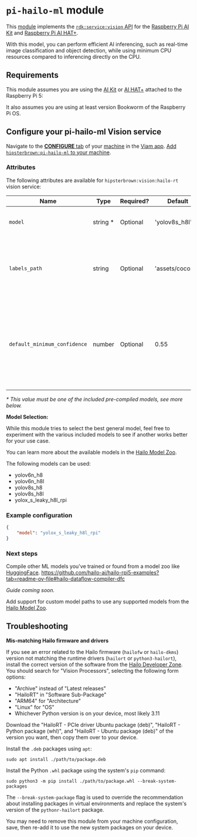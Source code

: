 # `pi-hailo-ml` module

This [module](https://docs.viam.com/registry/modular-resources/) implements the [`rdk:service:vision` API](https://docs.viam.com/appendix/apis/services/vision/) for the [Raspberry Pi AI Kit](https://www.raspberrypi.com/documentation/accessories/ai-kit.html#ai-kit) and [Raspberry Pi AI HAT+](https://www.raspberrypi.com/documentation/accessories/ai-hat-plus.html#ai-hat-plus).

With this model, you can perform efficient AI inferencing, such as real-time image classification and object detection, while using minimum CPU resources compared to inferencing directly on the CPU.

## Requirements

This module assumes you are using the [AI Kit](https://www.raspberrypi.com/documentation/accessories/ai-kit.html#ai-kit) or [AI HAT+](https://www.raspberrypi.com/documentation/accessories/ai-hat-plus.html#ai-hat-plus) attached to the Raspberry Pi 5:

It also assumes you are using at least version Bookworm of the Raspberry Pi OS.

## Configure your pi-hailo-ml Vision service

Navigate to the [**CONFIGURE** tab](https://docs.viam.com/configure/) of your [machine](https://docs.viam.com/fleet/machines/) in the [Viam app](https://app.viam.com/).
[Add `hipsterbrown:pi-hailo-ml` to your machine](https://docs.viam.com/configure/#services).

### Attributes

The following attributes are available for `hipsterbrown:vision:hailo-rt` vision service:

| Name    | Type   | Required?    | Default | Description |
| ------- | ------ | ------------ | ------- | ----------- |
| `model` | string * | Optional     | 'yolov8s_h8l' | Which pre-compiled ML model to use |
| `labels_path` | string | Optional | 'assets/coco.txt' | Path to plain text file with the list of associated image labels for the model |
| `default_minimum_confidence` | number | Optional | 0.55 | Number between 0 and 1 as a minimum percentage of confidence for the returned outputs from the model |

_* This value must be one of the included pre-compiled models, see more below._

**Model Selection:**

While this module tries to select the best general model, feel free to experiment with the various included models to see if another works better for your use case.

You can learn more about the available models in the [Hailo Model Zoo](https://github.com/hailo-ai/hailo_model_zoo).

The following models can be used:

- yolov6n_h8
- yolov6n_h8l
- yolov8s_h8
- yolov8s_h8l
- yolox_s_leaky_h8l_rpi


### Example configuration

```json
{
    "model": "yolox_s_leaky_h8l_rpi"
}
```

### Next steps

Compile other ML models you've trained or found from a model zoo like [HuggingFace](https://huggingface.co/models?pipeline_tag=image-classification&sort=trending). https://github.com/hailo-ai/hailo-rpi5-examples?tab=readme-ov-file#hailo-dataflow-compiler-dfc

_Guide coming soon._

Add support for custom model paths to use any supported models from the [Hailo Model Zoo](https://github.com/hailo-ai/hailo_model_zoo).

## Troubleshooting

**Mis-matching Hailo firmware and drivers**

If you see an error related to the Hailo firmware (`hailofw` or `hailo-dkms`) version not matching the runtime drivers (`hailort` or `python3-hailort`), install the correct version of the software from the [Hailo Developer Zone](https://hailo.ai/developer-zone/software-downloads/).
You should search for "Vision Processors", selecting the following form options:

- "Archive" instead of "Latest releases"
- "HailoRT" in "Software Sub-Package"
- "ARM64" for "Architecture"
- "Linux" for "OS"
- Whichever Python version is on your device, most likely 3.11

Download the "HailoRT - PCIe driver Ubuntu package (deb)", "HailoRT - Python package (whl)", and "HailoRT - Ubuntu package (deb)" of the version you want, then copy them over to your device.

Install the `.deb` packages using `apt`:

```console
sudo apt install ./path/to/package.deb
```

Install the Python `.whl` package using the system's `pip` command:

```console
sudo python3 -m pip install ./path/to/package.whl --break-system-packages
```

The `--break-system-package` flag is used to override the recommendation about installing packages in virtual environments and replace the system's version of the `pythonr-hailort` package.

You may need to remove this module from your machine configuration, save, then re-add it to use the new system packages on your device.
